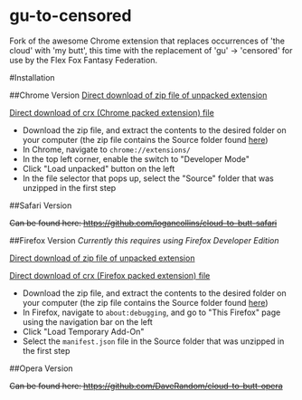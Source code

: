 gu-to-censored
=============

Fork of the awesome Chrome extension that replaces occurrences of 'the cloud' with 'my butt', this time with the replacement of 'gu' -> 'censored' for use by the Flex Fox Fantasy Federation.

#Installation


##Chrome Version
[Direct download of zip file of unpacked extension](https://github.com/akosasante/gu-to-censored/blob/master/Chrome/GuToCensored.zip?raw=true)

[Direct download of crx (Chrome packed extension) file](https://github.com/akosasante/gu-to-censored/blob/master/Chrome/GuToCensored.zip?raw=true)

- Download the zip file, and extract the contents to the desired folder on your computer (the zip file contains the Source folder found [here](https://github.com/akosasante/gu-to-censored/blob/master/Chrome/Source))
- In Chrome, navigate to `chrome://extensions/`
- In the top left corner, enable the switch to "Developer Mode"
- Click "Load unpacked" button on the left
- In the file selector that pops up, select the "Source" folder that was unzipped in the first step

##Safari Version

~~Can be found here: https://github.com/logancollins/cloud-to-butt-safari~~

##Firefox Version
*Currently this requires using Firefox Developer Edition*

[Direct download of zip file of unpacked extension](https://github.com/akosasante/gu-to-censored/blob/master/Firefox/GuToCensored.zip?raw=true)

[Direct download of crx (Firefox packed extension) file](https://github.com/akosasante/gu-to-censored/blob/master/Firefox/GuToCensored.zip?raw=true)


- Download the zip file, and extract the contents to the desired folder on your computer (the zip file contains the Source folder found [here](https://github.com/akosasante/gu-to-censored/blob/master/Firefox/Source))
- In Firefox, navigate to `about:debugging`, and go to "This Firefox" page using the navigation bar on the left
- Click "Load Temporary Add-On"
- Select the `manifest.json` file in the Source folder that was unzipped in the first step


##Opera Version

~~Can be found here: https://github.com/DaveRandom/cloud-to-butt-opera~~
